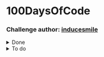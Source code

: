 # 100DaysOfCode

### Challenge author: [inducesmile](https://inducesmile.com/source-code/android-development-challenge/)

<details><summary>Done</summary>
<p>

[Day 1](https://github.com/betaraybill/100DaysOfCode/tree/master/RandomNumbers)
[Day 2](https://github.com/betaraybill/100DaysOfCode/tree/master/Login%20Form)
[Day 3](https://github.com/betaraybill/100DaysOfCode/tree/master/SpinnerApp)
[Day 4](https://github.com/betaraybill/100DaysOfCode/tree/master/Seekbar)
[Day 5](https://github.com/betaraybill/100DaysOfCode/tree/master/Radiogroup)
[Day 6](https://github.com/betaraybill/100DaysOfCode/tree/master/CheckboxApp)
[Day 7](https://github.com/betaraybill/100DaysOfCode/tree/master/AndroidImageView)

</p>
</details>

<details><summary>To do</summary>
<p>
[Day 8]
[Day 9]
[Day 10]
[Day 11]
[Day 12]
[Day 13]
[Day 14]
[Day 15]
[Day 16]
[Day 17]
[Day 18]
[Day 19]
[Day 20]
[Day 21]
[Day 22]
[Day 23]
[Day 24]
[Day 25]
[Day 26]
[Day 27]
[Day 28]
[Day 29]
[Day 30]
[Day 31]
[Day 32]
[Day 33]
[Day 34]
[Day 35]
[Day 36]
[Day 37]
[Day 38]
[Day 39]
[Day 40]
[Day 41]
[Day 42]
[Day 43]
[Day 44]
[Day 45]
[Day 46]
[Day 47]
[Day 48]
[Day 49]
[Day 50]
[Day 51]
[Day 52]
[Day 53]
[Day 54]
[Day 55]
[Day 56]
[Day 57]
[Day 58]
[Day 59]
[Day 60]
[Day 61]
[Day 62]
[Day 63]
[Day 64]
[Day 65]
[Day 66]
[Day 67]
[Day 68]
[Day 69]
[Day 70]
[Day 71]
[Day 72]
[Day 73]
[Day 74]
[Day 75]
[Day 76]
[Day 77]
[Day 78]
[Day 79]
[Day 80]
[Day 81]
[Day 82]
[Day 83]
[Day 84]
[Day 85]
[Day 86]
[Day 87]
[Day 88]
[Day 89]
[Day 90]
[Day 91]
[Day 92]
[Day 93]
[Day 94]
[Day 95]
[Day 96]
[Day 97]
[Day 98]
[Day 99]
[Day 100]
</p>
</details>
